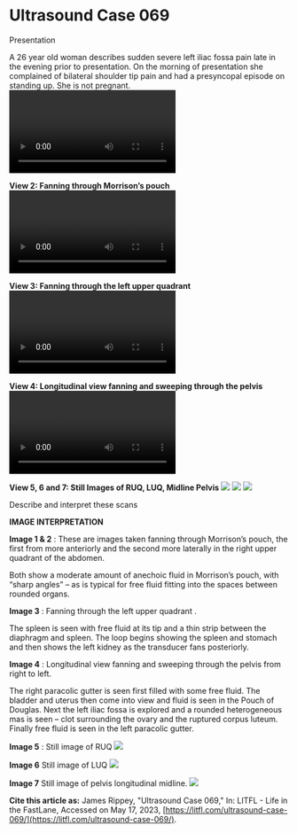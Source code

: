# Ultrasound Case 069
Presentation


A 26 year old woman describes sudden severe left iliac fossa pain late in the evening prior to presentation. On the morning of presentation she complained of bilateral shoulder tip pain and had a presyncopal episode on standing up. She is not pregnant.
![](https://litfl.com/wp-content/uploads/2019/01/LITFL-Top-100-Ultrasound-069-01-FAST.mp4)


**View 2: Fanning through Morrison’s pouch** 
![](https://litfl.com/wp-content/uploads/2019/01/LITFL-Top-100-Ultrasound-069-02-FAST..mp4)

**View 3: Fanning through the left upper quadrant** 
![](https://litfl.com/wp-content/uploads/2019/01/LITFL-Top-100-Ultrasound-069-03-FAST..mp4)

**View 4: Longitudinal view fanning and sweeping through the pelvis** 
![](https://litfl.com/wp-content/uploads/2019/01/LITFL-Top-100-Ultrasound-069-04-FAST..mp4)

**View 5, 6 and 7: Still Images of RUQ, LUQ, Midline Pelvis** 
![](https://litfl.com/wp-content/uploads/2019/01/LITFL-Top-100-Ultrasound-069-05-FAST..jpg)
![](https://litfl.com/wp-content/uploads/2019/01/LITFL-Top-100-Ultrasound-069-06-FAST.jpg)
![](https://litfl.com/wp-content/uploads/2019/01/LITFL-Top-100-Ultrasound-069-07-FAST.jpg)

Describe and interpret these scans

**IMAGE INTERPRETATION** 



**Image 1 & 2** : These are images taken fanning through Morrison’s pouch, the first from more anteriorly and the second more laterally in the right upper quadrant of the abdomen. 


Both show a moderate amount of anechoic fluid in Morrison’s pouch, with “sharp angles” – as is typical for free fluid fitting into the spaces between rounded organs. 



**Image 3** : Fanning through the left upper quadrant . 


The spleen is seen with free fluid at its tip and a thin strip between the diaphragm and spleen. The loop begins showing the spleen and stomach and then shows the left kidney as the transducer fans posteriorly. 



**Image 4** : Longitudinal view fanning and sweeping through the pelvis from right to left. 


The right paracolic gutter is seen first filled with some free fluid. The bladder and uterus then come into view and fluid is seen in the Pouch of Douglas. Next the left iliac fossa is explored and a rounded heterogeneous mas is seen – clot surrounding the ovary and the ruptured corpus luteum. Finally free fluid is seen in the left paracolic gutter. 



**Image 5** : Still image of RUQ 
![](https://litfl.com/wp-content/uploads/2019/01/Image-8-Key-to-Image-5.jpg)



**Image 6**  Still image of LUQ 
![](https://litfl.com/wp-content/uploads/2019/01/Image-9-Key-to-image-6.jpg)



**Image 7**  Still image of pelvis longitudinal midline. 
![](https://litfl.com/wp-content/uploads/2019/01/Image-10-Key-to-image-7.jpg)

**Cite this article as:**  James Rippey, "Ultrasound Case 069," In: LITFL - Life in the FastLane, Accessed on May 17, 2023, [https://litfl.com/ultrasound-case-069/](https://litfl.com/ultrasound-case-069/).


